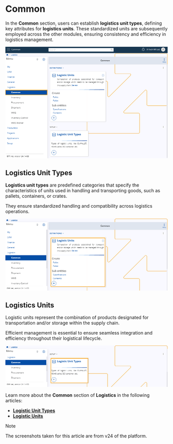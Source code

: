 # Common 

In the **Common** section, users can establish **logistics unit types**, defining key attributes for **logistics units**. 
These standardized units are subsequently employed across the other modules, ensuring consistency and efficiency in logistics management.

![picture](pictures/Common_view_14_03.png)

## Logistics Unit Types

**Logistics unit types** are predefined categories that specify the characteristics of units used in handling and transporting goods, such as pallets, containers, or crates. 

They ensure standardized handling and compatibility across logistics operations.

![picture](pictures/Common_Logistics_Units_14_03.png)

## Logistics Units

Logistic units represent the combination of products designated for transportation and/or storage within the supply chain. 

Efficient management is essential to ensure seamless integration and efficiency throughout their logistical lifecycle.

![picture](pictures/Common_Logistics_Unit_Types_14_03.png)

Learn more about the **Common** section of **Logistics** in the following articles:

*	**[Logistic Unit Types](https://docs.erp.net/tech/modules/logistics/common/logistic-unit-types.html)**
*	**[Logistic Units](https://docs.erp.net/tech/modules/logistics/common/logistic-units.html)**

> [!NOTE]
> 
> The screenshots taken for this article are from v24 of the platform.


